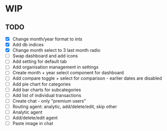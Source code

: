 # WIP

## TODO

- [x] Change month/year format to ints
- [x] Add db indices
- [x] Change month select to 3 last month radio
- [ ] Swap dashboard and add icons
- [ ] Add setting for default tab
- [ ] Add organisation management in settings
- [ ] Create month + year select component for dashboard
- [ ] Add compare toggle + select for comparison - earlier dates are disabled
- [ ] Add pie chart for categories
- [ ] Add bar charts for subcategories
- [ ] Add list of individual transactions
- [ ] Create chat - only "premium users"
- [ ] Routing agent: analytic, add/delete/edit, skip other
- [ ] Analytic agent
- [ ] Add/delete/edit agent
- [ ] Paste image in chat
